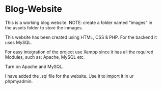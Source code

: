 # Blog-Website

This is a working blog website.
NOTE: create a folder named "images" in the assets folder to store the inmages.

This website has been created using HTML, CSS & PHP.
For the backend it uses MySQL.

For easy integration of the project use Xampp since it has all the required Modules, such as:
Apache, MySQL etc.

Turn on Apache and MySQL.

I have added the .sql file for the website. Use it to import it in ur phpmyadmin.
